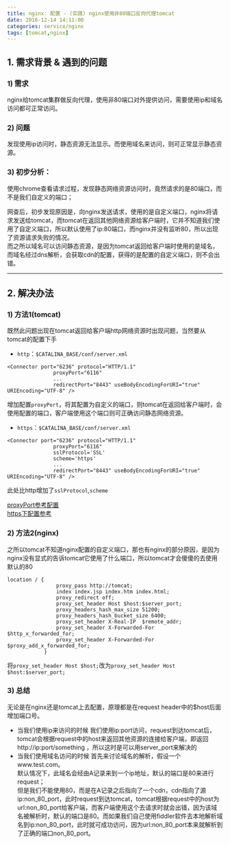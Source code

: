 ```yaml
---
title: nginx: 配置 - (实践) nginx使用非80端口反向代理tomcat
date: 2016-12-14 14:11:00
categories: service/nginx
tags: [tomcat,nginx]
---
```


## 1. 需求背景 & 遇到的问题
### 1) 需求 
nginx给tomcat集群做反向代理，使用非80端口对外提供访问，需要使用ip和域名访问都可正常访问。

### 2) 问题
发现使用ip访问时，静态资源无法显示。而使用域名来访问，则可正常显示静态资源。

### 3) 初步分析：
使用chrome查看请求过程，发现静态网络资源访问时，竟然请求的是80端口，而不是我们自定义的端口；  

网查后，初步发现原因是，向nginx发送请求，使用的是自定义端口，nginx将请求发送给tomcat，而tomcat在返回其他网络资源给客户端时，它并不知道我们使用了自定义端口，所以默认使用了ip:80端口，而nginx并没有监听80，所以出现了资源请求失败的情况。  
而之所以域名可以访问静态资源，是因为tomcat返回给客户端时使用的是域名，而域名经过dns解析，会获取cdn的配置，获得的是配置的自定义端口，则不会出错。

---

## 2. 解决办法
### 1) 方法1(tomcat)
既然此问题出现在tomcat返回给客户端http网络资源时出现问题，当然要从tomcat的配置下手  
- `http`：`$CATALINA_BASE/conf/server.xml`
```
<Connector port="6236" protocol="HTTP/1.1"
               proxyPort="6116"
               ...
               redirectPort="8443" useBodyEncodingForURI="true" URIEncoding="UTF-8" />
```
增加配置`proxyPort`，将其配置为自定义的端口，则tomcat在返回给客户端时，会使用配置的端口，客户端使用这个端口则可正确访问静态网络资源。

- `https`：`$CATALINA_BASE/conf/server.xml`
```
<Connector port="6236" protocol="HTTP/1.1"
               proxyPort="6116"
               sslProtocol='SSL'
               scheme='https'
               ...
               redirectPort="8443" useBodyEncodingForURI="true" URIEncoding="UTF-8" />
```
此处比http增加了`sslProtocol`,`scheme`  

[proxyPort参考配置](http://www.ituring.com.cn/article/48042)  
[https下配置参考](http://stackoverflow.com/questions/3561667/can-i-run-tomcat-securely-on-port-443-and-insecurely-on-8080)

### 2) 方法2(nginx)
之所以tomcat不知道nginx配置的自定义端口，那也有nginx的部分原因，是因为nginx没有显式的告诉tomcat它使用了什么端口，所以tomcat才会傻傻的去使用默认的80
```
location / {
                proxy_pass http://tomcat;
                index index.jsp index.htm index.html;
                proxy_redirect off;
                proxy_set_header Host $host:$server_port;
                proxy_headers_hash_max_size 51200;
                proxy_headers_hash_bucket_size 6400;
                proxy_set_header X-Real-IP  $remote_addr;
                proxy_set_header X-Forwarded-For $http_x_forwarded_for;
                proxy_set_header X-Forwarded-For $proxy_add_x_forwarded_for;
            }
```
将`proxy_set_header Host $host;`改为`proxy_set_header Host $host:$server_port;`

### 3) 总结
无论是在nginx还是tomcat上去配置，原理都是在request header中的$host后面增加端口号。
- 当我们使用ip来访问的时候
我们使用ip:port访问，request到达tomcat后，tomcat会根据request中的host来返回其他资源的连接给客户端，即返回http://ip:port/something ，所以这时是可以用server_port来解决的
- 当我们使用域名访问的时候
首先来讨论域名的解析，假设一个www.test.com。  
默认情况下，此域名会经由A记录来到一个ip地址，默认的端口是80来进行request；  
但是我们不能使用80，而是在A记录之后指向了一个cdn，cdn指向了源ip:non_80_port，此时request到达tomcat，tomcat根据request中的host为url:non_80_port给客户端，而客户端使用这个去请求时就会出错，因为该域名被解析时，默认的端口是80。而如果我们自己使用fiddler软件去本地解析域名到ip:non_80_port，此时就可成功访问，因为url:non_80_port本来就解析到了正确的端口non_80_port。
